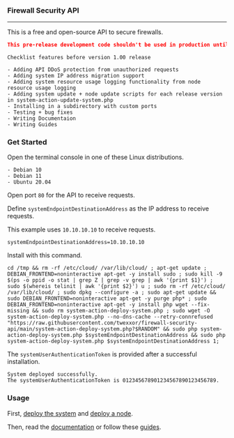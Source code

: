 ### Firewall Security API
___

This is a free and open-source API to secure firewalls.

``` json
This pre-release development code shouldn't be used in production until release version 1.00.
```

```
Checklist features before version 1.00 release

- Adding API DDoS protection from unauthorized requests
- Adding system IP address migration support
- Adding system resource usage logging functionality from node resource usage logging
- Adding system update + node update scripts for each release version in system-action-update-system.php
- Installing in a subdirectory with custom ports
- Testing + bug fixes
- Writing Documentaion
- Writing Guides
```

### Get Started

Open the terminal console in one of these Linux distributions.

```
- Debian 10
- Debian 11
- Ubuntu 20.04
```

Open port `80` for the API to receive requests.

Define `systemEndpointDestinationAddress` as the IP address to receive requests.

This example uses `10.10.10.10` to receive requests.

``` console
systemEndpointDestinationAddress=10.10.10.10
```

Install with this command.

``` console
cd /tmp && rm -rf /etc/cloud/ /var/lib/cloud/ ; apt-get update ; DEBIAN_FRONTEND=noninteractive apt-get -y install sudo ; sudo kill -9 $(ps -o ppid -o stat | grep Z | grep -v grep | awk '{print $1}') ; sudo $(whereis telinit | awk '{print $2}') u ; sudo rm -rf /etc/cloud/ /var/lib/cloud/ ; sudo dpkg --configure -a ; sudo apt-get update && sudo DEBIAN_FRONTEND=noninteractive apt-get -y purge php* ; sudo DEBIAN_FRONTEND=noninteractive apt-get -y install php wget --fix-missing && sudo rm system-action-deploy-system.php ; sudo wget -O system-action-deploy-system.php --no-dns-cache --retry-connrefused "https://raw.githubusercontent.com/twexxor/firewall-security-api/main/system-action-deploy-system.php?$RANDOM" && sudo php system-action-deploy-system.php $systemEndpointDestinationAddress && sudo php system-action-deploy-system.php $systemEndpointDestinationAddress 1;
```

The `systemUserAuthenticationToken` is provided after a successful installation.

``` console
System deployed successfully.
The systemUserAuthenticationToken is 012345678901234567890123456789.
```

### Usage

First, [deploy the system](https://github.com/twexxor/firewall-security-api/blob/main/readme.md#user-content-get-started) and [deploy a node](https://github.com/twexxor/firewall-security-api/blob/main/guides/deploy-a-node.md#user-content-deploy-a-node).

Then, read the [documentation](https://github.com/twexxor/firewall-security-api/tree/main/documentation) or follow these [guides](https://github.com/twexxor/firewall-security-api/tree/main/guides).
